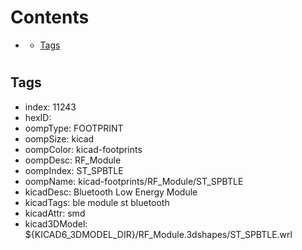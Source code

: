 



Contents
========

* [](#)
	* [Tags](#tags)

# 

## Tags

- index: 11243
- hexID: 
- oompType: FOOTPRINT
- oompSize: kicad
- oompColor: kicad-footprints
- oompDesc: RF_Module
- oompIndex: ST_SPBTLE
- oompName: kicad-footprints/RF_Module/ST_SPBTLE
- kicadDesc: Bluetooth Low Energy Module
- kicadTags: ble module st bluetooth
- kicadAttr: smd
- kicad3DModel: ${KICAD6_3DMODEL_DIR}/RF_Module.3dshapes/ST_SPBTLE.wrl
